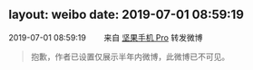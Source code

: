 layout: weibo
date: 2019-07-01 08:59:19
---
<meta name="referrer" content="no-referrer" />

2019-07-01 08:59:19  &nbsp;&nbsp;&nbsp;&nbsp;&nbsp;&nbsp; 来自 <a href="http://app.weibo.com/t/feed/Z4AgP" rel="nofollow">坚果手机 Pro</a>
转发微博
>  抱歉，作者已设置仅展示半年内微博，此微博已不可见。 ​​​
